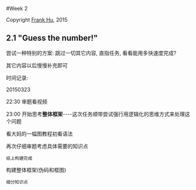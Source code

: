 #Week 2

Copyright [Frank Hu](https://github.com/Frank-the-Obscure), 2015

## 2.1 "Guess the number!"

尝试一种特别的方案: 跳过一切其它内容, 直指任务, 看看能用多快速度完成?

其它内容以后慢慢补充即可

时间记录: 

20150323 

22:30 审题看视频

23:00 开始思考**整体框架**----这次任务顺带尝试强行用逻辑化的思维方式来处理这个问题

看大妈的一幅图教程初看语法

再次仔细审题考虑具体需要的知识点

	纸上构建完成
	
构建整体框架(伪码和框图)

	细分知识点